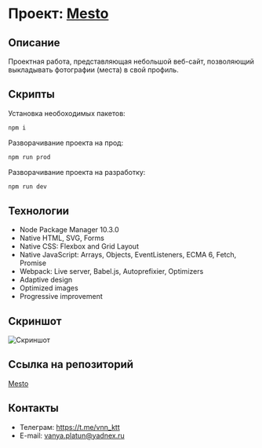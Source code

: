 # Проект: [Mesto](https://github.com/vnn-ktt/mesto-project-ff.git)

## Описание

Проектная работа, представляющая небольшой веб-сайт, позволяющий выкладывать фотографии (места) в свой профиль.

## Скрипты

Установка необоходимых пакетов:

```bash
npm i
```

Разворачивание проекта на прод:

```bash
npm run prod
```

Разворачивание проекта на разработку:

```bash
npm run dev
```

## Технологии

- Node Package Manager 10.3.0
- Native HTML, SVG, Forms
- Native CSS: Flexbox and Grid Layout
- Native JavaScript: Arrays, Objects, EventListeners, ECMA 6, Fetch, Promise
- Webpack: Live server, Babel.js, Autoprefixier, Optimizers
- Adaptive design
- Optimized images
- Progressive improvement

## Скриншот

![Скриншот](https://github.com/vnn-ktt/mesto-project-ff/assets/106499823/f0b2b8e9-15bd-46e8-a418-29bd2d78a86c)

## Ссылка на репозиторий

[Mesto](https://github.com/vnn-ktt/mesto-project-ff.git)

## Контакты

- Телеграм: <https://t.me/vnn_ktt>
- E-mail: <vanya.platun@yadnex.ru>
